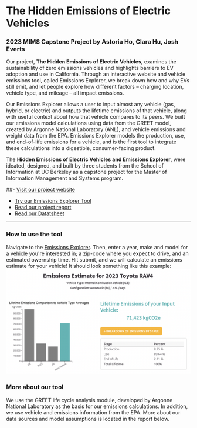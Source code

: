 
# The Hidden Emissions of Electric Vehicles 
### 2023 MIMS Capstone Project by Astoria Ho, Clara Hu, Josh Everts

Our project, **The Hidden Emissions of Electric Vehicles**, examines the sustainability of zero emissions vehicles and highlights barriers to EV adoption and use in California. Through an interactive website and vehicle emissions tool, called Emissions Explorer, we break down how and why EVs still emit, and let people explore how different factors – charging location, vehicle type, and mileage – all impact emissions. 

Our Emissions Explorer allows a user to input almost any vehicle (gas, hybrid, or electric) and outputs the lifetime emissions of that vehicle, along with useful context about how that vehicle compares to its peers. We built our emissions model calculations using data from the GREET model, created by Argonne National Laboratory (ANL), and vehicle emissions and weight data from the EPA. Emissions Explorer models the production, use, and end-of-life emissions for a vehicle, and is the first tool to integrate these calculations into a digestible, consumer-facing product. 

The **Hidden Emissions of Electric Vehicles and Emissions Explorer**, were ideated, designed, and built by three students from the School of Information at UC Berkeley as a capstone project for the Master of Information Management and Systems program. 

##- [Visit our project website](https://eee-capstone.github.io/MIMS-Capstone/templates/index.html#) 
- [Try our Emissions Explorer Tool](https://eee-capstone.github.io/MIMS-Capstone/vehicleForm/vehicle_form.html)
- [Read our project report](https://www.ischool.berkeley.edu/sites/default/files/sproject_attachments/eee_astoriaclarajosh_mimscapstonefinalpaper_0.pdf)
- [Read our Datatsheet](https://docs.google.com/document/d/15uAj8BKXHfsfqDbIANXNfrjy8w1evmyS8of8dsCocIg/edit?usp=sharing)

---
### How to use the tool
Navigate to the [Emissions Explorer](https://eee-capstone.github.io/MIMS-Capstone/vehicleForm/vehicle_form.html). Then, enter a year, make and model for a vehicle you're interested in; a zip-code where you expect to drive, and an estimated owernship time. Hit submit, and we will calculate an emissions estimate for your vehicle! It should look something like this example:
![alt text](https://github.com/EEE-Capstone/MIMS-Capstone/blob/main/EE_output.png)


### More about our tool
We use the GREET life cycle analysis module, developed by Argonne National Laboratory as the basis for our emissions calculations. In addition, we use vehicle and emissions information from the EPA. More about our data sources and model assumptions is located in the report below. 
